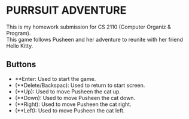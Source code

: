 # PURRSUIT ADVENTURE

This is my homework submission for CS 2110 (Computer Organiz & Program).
<br />
This game follows Pusheen and her adventure to reunite with her friend Hello Kitty.

## Buttons
- **Enter: Used to start the game.
- (**Delete/Backspac): Used to return to start screen.
- (**Up): Used to move Pusheen the cat up.
- (**Down): Used to move Pusheen the cat down.
- (**Right): Used to move Pusheen the cat right.
- (**Left): Used to move Pusheen the cat left.
